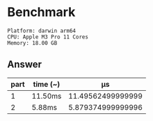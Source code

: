 # Benchmark

```
Platform: darwin arm64
CPU: Apple M3 Pro 11 Cores
Memory: 18.00 GB
```

## Answer

| part | time (~) | μs                |
| ---- | -------- | ----------------- |
| 1    | 11.50ms  | 11.49562499999999 |
| 2    | 5.88ms   | 5.879374999999996 |
